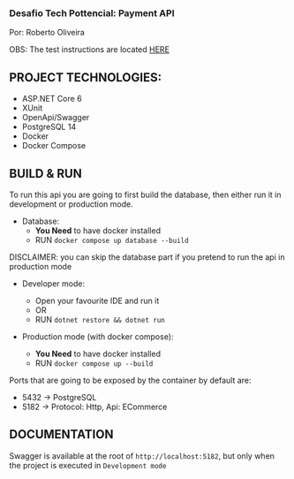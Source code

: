 ### Desafio Tech Pottencial: Payment API
Por: Roberto Oliveira

OBS: The test instructions are located [HERE](./TESTINSTRUCTIONS.md)

## PROJECT TECHNOLOGIES:
- ASP.NET Core 6
- XUnit
- OpenApi/Swagger
- PostgreSQL 14
- Docker
- Docker Compose

## BUILD & RUN
To run this api you are going to first build the database,
then either run it in development or production mode.

- Database:
  - **You Need** to have docker installed
  - RUN `docker compose up database --build`

DISCLAIMER: you can skip the database part
if you pretend to run the api in production mode

- Developer mode:
  - Open your favourite IDE and run it
  - OR
  - RUN `dotnet restore && dotnet run`

- Production mode (with docker compose):
  - **You Need** to have docker installed
  - RUN `docker compose up --build`

Ports that are going to be exposed by the container by default are:
- 5432 -> PostgreSQL
- 5182 -> Protocol: Http, Api: ECommerce

## DOCUMENTATION
Swagger is available at the root of `http://localhost:5182`, but
only when the project is executed in `Development mode`
